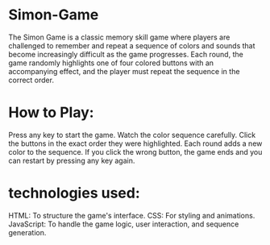 # Simon-Game
The Simon Game is a classic memory skill game where players are challenged to remember and repeat a sequence of colors and sounds that become increasingly difficult as the game progresses. Each round, the game randomly highlights one of four colored buttons with an accompanying effect, and the player must repeat the sequence in the correct order.
# How to Play:
Press any key to start the game.
Watch the color sequence carefully.
Click the buttons in the exact order they were highlighted.
Each round adds a new color to the sequence.
If you click the wrong button, the game ends and you can restart by pressing any key again.
# technologies used:
HTML: To structure the game's interface.
CSS: For styling and animations.
JavaScript: To handle the game logic, user interaction, and sequence generation.
